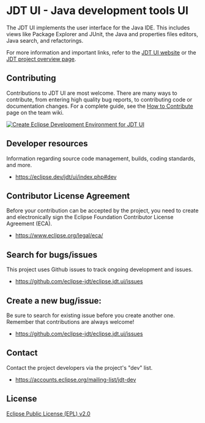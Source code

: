 # JDT UI - Java development tools UI

The JDT UI implements the user interface for the Java IDE. This includes views like Package Explorer and JUnit, the Java and properties files editors, Java search, and refactorings.

For more information and important links, refer to the [JDT UI website](https://eclipse.dev/jdt/ui/) or the [JDT project overview page](https://projects.eclipse.org/projects/eclipse.jdt).

## Contributing

Contributions to JDT UI are most welcome. There are many ways to contribute, 
from entering high quality bug reports, to contributing code or documentation changes. 
For a complete guide, see the [How to Contribute](https://wiki.eclipse.org/JDT_UI/How_to_Contribute) page on the team wiki.

[![Create Eclipse Development Environment for JDT UI](https://download.eclipse.org/oomph/www/setups/svg/JDT_UI.svg)](
https://www.eclipse.org/setups/installer/?url=https://raw.githubusercontent.com/eclipse-jdt/eclipse.jdt.ui/master/org.eclipse.jdt.ui.setup/JdtUIConfiguration.setup&show=true
"Click to open Eclipse-Installer Auto Launch or drag into your running installer")

## Developer resources

Information regarding source code management, builds, coding standards, and more.

- https://eclipse.dev/jdt/ui/index.php#dev

## Contributor License Agreement

Before your contribution can be accepted by the project, you need to create and electronically sign the Eclipse Foundation Contributor License Agreement (ECA).

- https://www.eclipse.org/legal/eca/

## Search for bugs/issues

This project uses Github issues to track ongoing development and issues.

- https://github.com/eclipse-jdt/eclipse.jdt.ui/issues

## Create a new bug/issue:

Be sure to search for existing issue before you create another one. Remember that contributions are always welcome!

- https://github.com/eclipse-jdt/eclipse.jdt.ui/issues

## Contact

Contact the project developers via the project's "dev" list.

- https://accounts.eclipse.org/mailing-list/jdt-dev

## License

[Eclipse Public License (EPL) v2.0](https://www.eclipse.org/legal/epl-2.0/)
